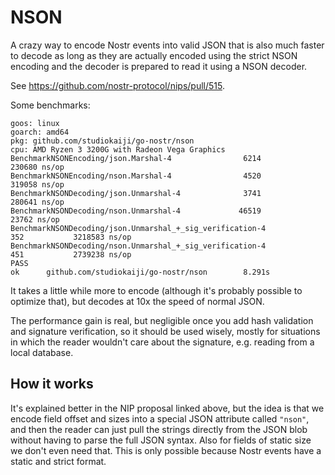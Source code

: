 # NSON

A crazy way to encode Nostr events into valid JSON that is also much faster to decode as long as they are actually
encoded using the strict NSON encoding and the decoder is prepared to read it using a NSON decoder.

See https://github.com/nostr-protocol/nips/pull/515.

Some benchmarks:

```
goos: linux
goarch: amd64
pkg: github.com/studiokaiji/go-nostr/nson
cpu: AMD Ryzen 3 3200G with Radeon Vega Graphics
BenchmarkNSONEncoding/json.Marshal-4                6214            230680 ns/op
BenchmarkNSONEncoding/nson.Marshal-4                4520            319058 ns/op
BenchmarkNSONDecoding/json.Unmarshal-4              3741            280641 ns/op
BenchmarkNSONDecoding/nson.Unmarshal-4             46519             23762 ns/op
BenchmarkNSONDecoding/json.Unmarshal_+_sig_verification-4                    352           3218583 ns/op
BenchmarkNSONDecoding/nson.Unmarshal_+_sig_verification-4                    451           2739238 ns/op
PASS
ok      github.com/studiokaiji/go-nostr/nson        8.291s
```

It takes a little while more to encode (although it's probably possible to optimize that), but decodes at 10x the
speed of normal JSON.

The performance gain is real, but negligible once you add hash validation and signature verification, so it should
be used wisely, mostly for situations in which the reader wouldn't care about the signature, e.g. reading from a
local database.

## How it works

It's explained better in the NIP proposal linked above, but the idea is that we encode field offset and sizes into
a special JSON attribute called `"nson"`, and then the reader can just pull the strings directly from the JSON blob
without having to parse the full JSON syntax. Also for fields of static size we don't even need that. This is only
possible because Nostr events have a static and strict format.
